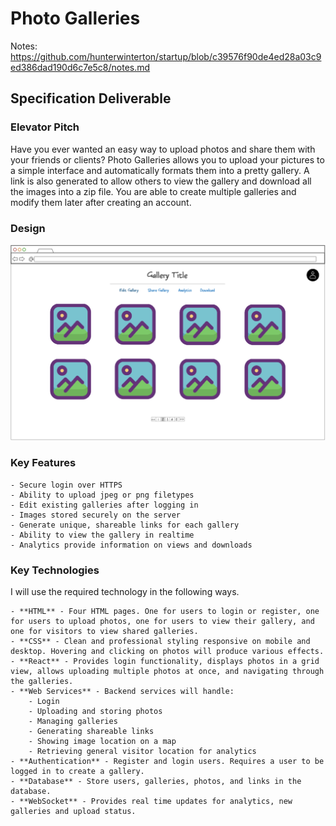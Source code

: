 # Photo Galleries

Notes: https://github.com/hunterwinterton/startup/blob/c39576f90de4ed28a03c9ed386dad190d6c7e5c8/notes.md

## Specification Deliverable

### Elevator Pitch

Have you ever wanted an easy way to upload photos and share them with your friends or clients? Photo Galleries allows you to upload your pictures to a simple interface and automatically formats them into a pretty gallery. A link is also generated to allow others to view the gallery and download all the images into a zip file. You are able to create multiple galleries and modify them later after creating an account.

### Design

![Mockup of Photo Galleries](PhotoGalleryUI.png)

### Key Features

    - Secure login over HTTPS
    - Ability to upload jpeg or png filetypes
    - Edit existing galleries after logging in
    - Images stored securely on the server
    - Generate unique, shareable links for each gallery
    - Ability to view the gallery in realtime
    - Analytics provide information on views and downloads

### Key Technologies

I will use the required technology in the following ways.

    - **HTML** - Four HTML pages. One for users to login or register, one for users to upload photos, one for users to view their gallery, and one for visitors to view shared galleries.
    - **CSS** - Clean and professional styling responsive on mobile and desktop. Hovering and clicking on photos will produce various effects.
    - **React** - Provides login functionality, displays photos in a grid view, allows uploading multiple photos at once, and navigating through the galleries.
    - **Web Services** - Backend services will handle:
        - Login
        - Uploading and storing photos
        - Managing galleries
        - Generating shareable links
        - Showing image location on a map
        - Retrieving general visitor location for analytics
    - **Authentication** - Register and login users. Requires a user to be logged in to create a gallery.
    - **Database** - Store users, galleries, photos, and links in the database.
    - **WebSocket** - Provides real time updates for analytics, new galleries and upload status.

